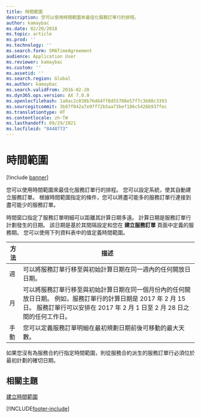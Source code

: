 ```yaml
---
title: 時間範圍
description: 您可以使用時間範圍來最佳化服務訂單行的排程。
author: kamaybac
ms.date: 02/20/2018
ms.topic: article
ms.prod: ''
ms.technology: ''
ms.search.form: SMATimeAgreement
audience: Application User
ms.reviewer: kamaybac
ms.custom: ''
ms.assetid: ''
ms.search.region: Global
ms.author: kamaybac
ms.search.validFrom: 2016-02-28
ms.dyn365.ops.version: AX 7.0.0
ms.openlocfilehash: 1a0ac2c038b76d64ff8d55708e57f7c3b88c3393
ms.sourcegitcommit: 3b87f042a7e97f72b5aa73bef186c5426b937fec
ms.translationtype: HT
ms.contentlocale: zh-TW
ms.lasthandoff: 09/29/2021
ms.locfileid: "8448773"
---
```

# <a name="time-windows"></a>時間範圍  

[!include [banner](../includes/banner.md)]

您可以使用時間範圍來最佳化服務訂單行的排程。 您可以設定系統，使其自動建立服務訂單。 根據時間範圍指定的條件，您可以將盡可能多的服務訂單行連接到盡可能少的服務訂單。

時間窗口指定了服務訂單明細可以距離其計算日期多遠。 計算日期是服務訂單行計劃發生的日期。 該日期是基於其間隔設定和您在 **建立服務訂單** 頁面中定義的服務期。 您可以使用下列資料表中的值定義時間範圍。

| 方法 | 描述                                                                                                                                                                                                                                                                                           |
|--------|-------------------------------------------------------------------------------------------------------------------------------------------------------------------------------------------------------------------------------------------------------------------------------------------------------|
| 週   | 可以將服務訂單行移至與初始計算日期在同一週內的任何開放日日期。                                                                                                                                                                                    |
| 月  | 可以將服務訂單行移至與初始計算日期在同一個月份內的任何開放日日期。 例如，服務訂單行的計算日期是 2017 年 2 月 15 日。 服務訂單行可以安排在 2017 年 2 月 1 日至 2 月 28 日之間的任何工作日。 |
| 手動 | 您可以定義服務訂單明細在最初規劃日期前後可移動的最大天數。                                                                                                                                                                           |

如果您沒有為服務合約行指定時間範圍，則從服務合約派生的服務訂單行必須位於最初計劃的確切日期。

## <a name="related-topics"></a>相關主題

[建立時間範圍](create-time-windows.md)



[!INCLUDE[footer-include](../../includes/footer-banner.md)]